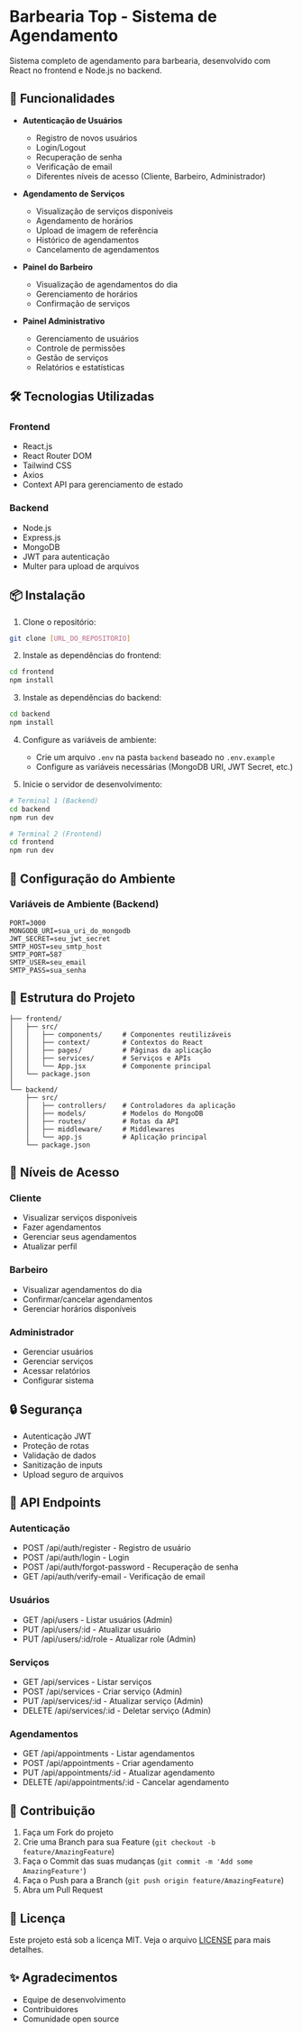 # Barbearia Top - Sistema de Agendamento

Sistema completo de agendamento para barbearia, desenvolvido com React no frontend e Node.js no backend.

## 🚀 Funcionalidades

- **Autenticação de Usuários**
  - Registro de novos usuários
  - Login/Logout
  - Recuperação de senha
  - Verificação de email
  - Diferentes níveis de acesso (Cliente, Barbeiro, Administrador)

- **Agendamento de Serviços**
  - Visualização de serviços disponíveis
  - Agendamento de horários
  - Upload de imagem de referência
  - Histórico de agendamentos
  - Cancelamento de agendamentos

- **Painel do Barbeiro**
  - Visualização de agendamentos do dia
  - Gerenciamento de horários
  - Confirmação de serviços

- **Painel Administrativo**
  - Gerenciamento de usuários
  - Controle de permissões
  - Gestão de serviços
  - Relatórios e estatísticas

## 🛠️ Tecnologias Utilizadas

### Frontend
- React.js
- React Router DOM
- Tailwind CSS
- Axios
- Context API para gerenciamento de estado

### Backend
- Node.js
- Express.js
- MongoDB
- JWT para autenticação
- Multer para upload de arquivos

## 📦 Instalação

1. Clone o repositório:
```bash
git clone [URL_DO_REPOSITÓRIO]
```

2. Instale as dependências do frontend:
```bash
cd frontend
npm install
```

3. Instale as dependências do backend:
```bash
cd backend
npm install
```

4. Configure as variáveis de ambiente:
   - Crie um arquivo `.env` na pasta `backend` baseado no `.env.example`
   - Configure as variáveis necessárias (MongoDB URI, JWT Secret, etc.)

5. Inicie o servidor de desenvolvimento:
```bash
# Terminal 1 (Backend)
cd backend
npm run dev

# Terminal 2 (Frontend)
cd frontend
npm run dev
```

## 🔧 Configuração do Ambiente

### Variáveis de Ambiente (Backend)
```env
PORT=3000
MONGODB_URI=sua_uri_do_mongodb
JWT_SECRET=seu_jwt_secret
SMTP_HOST=seu_smtp_host
SMTP_PORT=587
SMTP_USER=seu_email
SMTP_PASS=sua_senha
```

## 📁 Estrutura do Projeto

```
├── frontend/
│   ├── src/
│   │   ├── components/     # Componentes reutilizáveis
│   │   ├── context/        # Contextos do React
│   │   ├── pages/          # Páginas da aplicação
│   │   ├── services/       # Serviços e APIs
│   │   └── App.jsx         # Componente principal
│   └── package.json
│
└── backend/
    ├── src/
    │   ├── controllers/    # Controladores da aplicação
    │   ├── models/         # Modelos do MongoDB
    │   ├── routes/         # Rotas da API
    │   ├── middleware/     # Middlewares
    │   └── app.js          # Aplicação principal
    └── package.json
```

## 👥 Níveis de Acesso

### Cliente
- Visualizar serviços disponíveis
- Fazer agendamentos
- Gerenciar seus agendamentos
- Atualizar perfil

### Barbeiro
- Visualizar agendamentos do dia
- Confirmar/cancelar agendamentos
- Gerenciar horários disponíveis

### Administrador
- Gerenciar usuários
- Gerenciar serviços
- Acessar relatórios
- Configurar sistema

## 🔒 Segurança

- Autenticação JWT
- Proteção de rotas
- Validação de dados
- Sanitização de inputs
- Upload seguro de arquivos

## 📝 API Endpoints

### Autenticação
- POST /api/auth/register - Registro de usuário
- POST /api/auth/login - Login
- POST /api/auth/forgot-password - Recuperação de senha
- GET /api/auth/verify-email - Verificação de email

### Usuários
- GET /api/users - Listar usuários (Admin)
- PUT /api/users/:id - Atualizar usuário
- PUT /api/users/:id/role - Atualizar role (Admin)

### Serviços
- GET /api/services - Listar serviços
- POST /api/services - Criar serviço (Admin)
- PUT /api/services/:id - Atualizar serviço (Admin)
- DELETE /api/services/:id - Deletar serviço (Admin)

### Agendamentos
- GET /api/appointments - Listar agendamentos
- POST /api/appointments - Criar agendamento
- PUT /api/appointments/:id - Atualizar agendamento
- DELETE /api/appointments/:id - Cancelar agendamento

## 🤝 Contribuição

1. Faça um Fork do projeto
2. Crie uma Branch para sua Feature (`git checkout -b feature/AmazingFeature`)
3. Faça o Commit das suas mudanças (`git commit -m 'Add some AmazingFeature'`)
4. Faça o Push para a Branch (`git push origin feature/AmazingFeature`)
5. Abra um Pull Request

## 📄 Licença

Este projeto está sob a licença MIT. Veja o arquivo [LICENSE](LICENSE) para mais detalhes.

## ✨ Agradecimentos

- Equipe de desenvolvimento
- Contribuidores
- Comunidade open source 